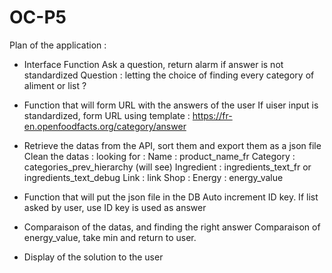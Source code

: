 # OC-P5

Plan of the application : 

- Interface Function
Ask a question, return alarm if answer is not standardized
Question : letting the choice of finding every category of aliment or list ? 

- Function that will form URL with the answers of the user
If uiser input is standardized, form URL using template : 
https://fr-en.openfoodfacts.org/category/answer

- Retrieve the datas from the API, sort them and export them as a json file
Clean the datas : looking for : 
Name : product_name_fr
Category : categories_prev_hierarchy (will see)
Ingredient : ingredients_text_fr or ingredients_text_debug
Link : link
Shop :
Energy : energy_value



- Function that will put the json file in the DB
Auto increment ID key. If list asked by user, use ID key is used as answer

- Comparaison of the datas, and finding the right answer
Comparaison of energy_value, take min and return to user. 

- Display of the solution to the user
